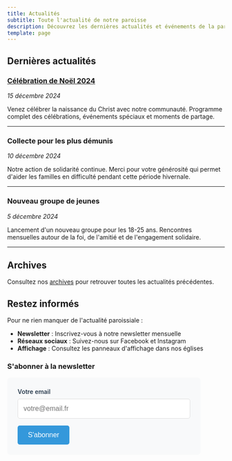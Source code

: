```yaml
---
title: Actualités
subtitle: Toute l'actualité de notre paroisse
description: Découvrez les dernières actualités et événements de la paroisse Bon Pasteur
template: page
---
```


## Dernières actualités

### [Célébration de Noël 2024](/actualites/celebration-noel-2024)
*15 décembre 2024*

Venez célébrer la naissance du Christ avec notre communauté. Programme complet des célébrations, événements spéciaux et moments de partage.

---

### Collecte pour les plus démunis
*10 décembre 2024*

Notre action de solidarité continue. Merci pour votre générosité qui permet d'aider les familles en difficulté pendant cette période hivernale.

---

### Nouveau groupe de jeunes
*5 décembre 2024*

Lancement d'un nouveau groupe pour les 18-25 ans. Rencontres mensuelles autour de la foi, de l'amitié et de l'engagement solidaire.

---

## Archives

Consultez nos [archives](/actualites/archives) pour retrouver toutes les actualités précédentes.

## Restez informés

Pour ne rien manquer de l'actualité paroissiale :

- **Newsletter** : Inscrivez-vous à notre newsletter mensuelle
- **Réseaux sociaux** : Suivez-nous sur Facebook et Instagram
- **Affichage** : Consultez les panneaux d'affichage dans nos églises

### S'abonner à la newsletter

<form class="newsletter-form">
    <div class="form-group">
        <label for="email-newsletter">Votre email</label>
        <input type="email" id="email-newsletter" name="email" required placeholder="votre@email.fr">
    </div>
    <button type="submit" class="submit-btn">S'abonner</button>
</form>

<style>
.newsletter-form {
    background: #f8f9fa;
    padding: 1.5rem;
    border-radius: 8px;
    margin-top: 1rem;
    max-width: 400px;
}

.newsletter-form .form-group {
    margin-bottom: 1rem;
}

.newsletter-form label {
    display: block;
    margin-bottom: 0.5rem;
    color: #2c3e50;
    font-weight: 600;
}

.newsletter-form input {
    width: 100%;
    padding: 0.8rem;
    border: 1px solid #ddd;
    border-radius: 5px;
    font-size: 1rem;
}

.newsletter-form .submit-btn {
    background: #3498db;
    color: white;
    padding: 0.8rem 1.5rem;
    border: none;
    border-radius: 5px;
    cursor: pointer;
    font-size: 1rem;
    transition: background 0.3s ease;
}

.newsletter-form .submit-btn:hover {
    background: #2980b9;
}
</style>
